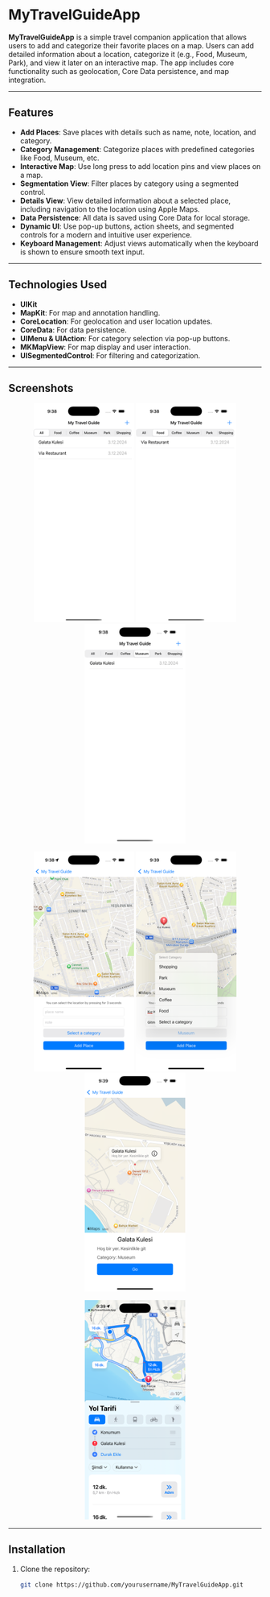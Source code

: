 # MyTravelGuideApp

**MyTravelGuideApp** is a simple travel companion application that allows users to add and categorize their favorite places on a map. Users can add detailed information about a location, categorize it (e.g., Food, Museum, Park), and view it later on an interactive map. The app includes core functionality such as geolocation, Core Data persistence, and map integration.

---

## Features

- **Add Places**: Save places with details such as name, note, location, and category.
- **Category Management**: Categorize places with predefined categories like Food, Museum, etc.
- **Interactive Map**: Use long press to add location pins and view places on a map.
- **Segmentation View**: Filter places by category using a segmented control.
- **Details View**: View detailed information about a selected place, including navigation to the location using Apple Maps.
- **Data Persistence**: All data is saved using Core Data for local storage.
- **Dynamic UI**: Use pop-up buttons, action sheets, and segmented controls for a modern and intuitive user experience.
- **Keyboard Management**: Adjust views automatically when the keyboard is shown to ensure smooth text input.

---

## Technologies Used

- **UIKit**
- **MapKit**: For map and annotation handling.
- **CoreLocation**: For geolocation and user location updates.
- **CoreData**: For data persistence.
- **UIMenu & UIAction**: For category selection via pop-up buttons.
- **MKMapView**: For map display and user interaction.
- **UISegmentedControl**: For filtering and categorization.
  
---

## Screenshots

<p align="center">
    <img src="screenshots/home-screen-all-places.png" alt="Home Screen 1" width="200"/>
    <img src="screenshots/home-screen-categorized-places.png" alt="Home Screen 2" width="200"/>
    <img src="screenshots/home-screen-categorized-places-2.png" alt="Home Screen 3" width="200"/>
</p>
<p align="center">
    <img src="screenshots/add-place-screen.png" alt="Add Place Screen 1" width="200"/>
    <img src="screenshots/add-place-screen-2.png" alt="Add Place Screen 2" width="200"/>
    <img src="screenshots/details-screen.png" alt="Place Details" width="200"/>
</p>
<p align="center">
    <img src="screenshots/map-screen.png" alt="Map Screen" width="200"/>
</p>

---

## Installation

1. Clone the repository:
   ```bash
   git clone https://github.com/yourusername/MyTravelGuideApp.git
